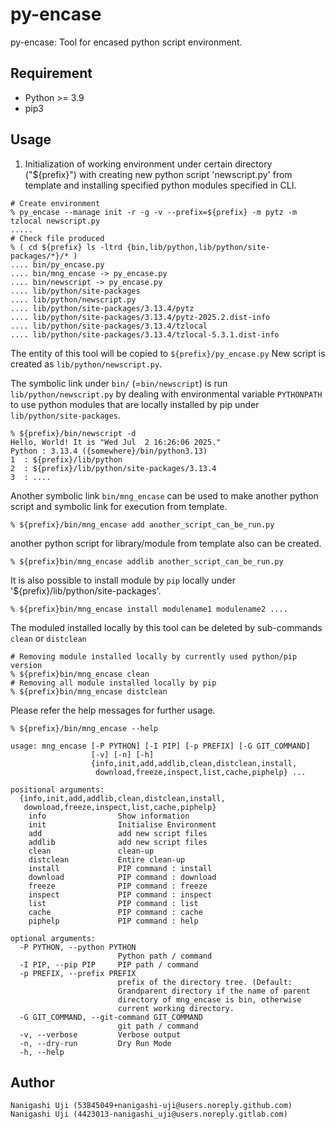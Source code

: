 # py-encase

py-encase: Tool for encased python script environment.

## Requirement

  - Python >= 3.9
  - pip3

## Usage

1. Initialization of working environment under certain directory
   ("${prefix}") with creating new python script 'newscript.py' from
   template and installing specified python modules specified in CLI.

```
# Create environment
% py_encase --manage init -r -g -v --prefix=${prefix} -m pytz -m tzlocal newscript.py
.....
# Check file produced
% ( cd ${prefix} ls -ltrd {bin,lib/python,lib/python/site-packages/*}/* )
.... bin/py_encase.py
.... bin/mng_encase -> py_encase.py
.... bin/newscript -> py_encase.py
.... lib/python/site-packages
.... lib/python/newscript.py
.... lib/python/site-packages/3.13.4/pytz
.... lib/python/site-packages/3.13.4/pytz-2025.2.dist-info
.... lib/python/site-packages/3.13.4/tzlocal
.... lib/python/site-packages/3.13.4/tzlocal-5.3.1.dist-info
```

The entity of this tool will be copied to `${prefix}/py_encase.py`
New script is created as `lib/python/newscript.py`. 

The symbolic link under `bin/` (=`bin/newscript`) is run
`lib/python/newscript.py` by dealing with environmental variable
`PYTHONPATH` to use python modules that are locally installed by pip
under `lib/python/site-packages`.

```
% ${prefix}/bin/newscript -d
Hello, World! It is "Wed Jul  2 16:26:06 2025."
Python : 3.13.4 ({somewhere}/bin/python3.13)
1  : ${prefix}/lib/python
2  : ${prefix}/lib/python/site-packages/3.13.4
3  : ....
```

Another symbolic link `bin/mng_encase` can be used to make another
python script and symbolic link for execution from template.

```
% ${prefix}/bin/mng_encase add another_script_can_be_run.py
```

another python script for library/module from template also can be created.

```
% ${prefix}bin/mng_encase addlib another_script_can_be_run.py
```

It is also possible to install module by `pip` locally under
'${prefix}/lib/python/site-packages'.

```
% ${prefix}bin/mng_encase install modulename1 modulename2 ....
```

The moduled installed locally by this tool can be deleted by
sub-commands `clean` or `distclean`

```
# Removing module installed locally by currently used python/pip version
% ${prefix}bin/mng_encase clean
# Removing all module installed locally by pip
% ${prefix}bin/mng_encase distclean
```

Please refer the help messages for further usage.

```
% ${prefix}/bin/mng_encase --help

usage: mng_encase [-P PYTHON] [-I PIP] [-p PREFIX] [-G GIT_COMMAND]
                  [-v] [-n] [-h]
                  {info,init,add,addlib,clean,distclean,install,
                   download,freeze,inspect,list,cache,piphelp} ...

positional arguments:
  {info,init,add,addlib,clean,distclean,install,
   download,freeze,inspect,list,cache,piphelp}
    info                Show information
    init                Initialise Environment
    add                 add new script files
    addlib              add new script files
    clean               clean-up
    distclean           Entire clean-up
    install             PIP command : install
    download            PIP command : download
    freeze              PIP command : freeze
    inspect             PIP command : inspect
    list                PIP command : list
    cache               PIP command : cache
    piphelp             PIP command : help

optional arguments:
  -P PYTHON, --python PYTHON
                        Python path / command
  -I PIP, --pip PIP     PIP path / command
  -p PREFIX, --prefix PREFIX
                        prefix of the directory tree. (Default:
                        Grandparent directory if the name of parent
                        directory of mng_encase is bin, otherwise
                        current working directory.
  -G GIT_COMMAND, --git-command GIT_COMMAND
                        git path / command
  -v, --verbose         Verbose output
  -n, --dry-run         Dry Run Mode
  -h, --help
```

## Author
    Nanigashi Uji (53845049+nanigashi-uji@users.noreply.github.com)
    Nanigashi Uji (4423013-nanigashi_uji@users.noreply.gitlab.com)
